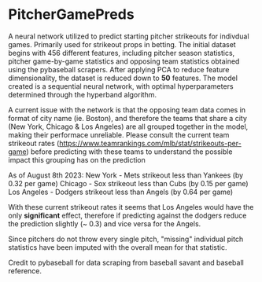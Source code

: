 # PitcherGamePreds

A neural network utilized to predict starting pitcher strikeouts for indivdual games. Primarily used for strikeout props in betting. The initial dataset begins with 456 different features, including pitcher season statistics, pitcher game-by-game statistics and opposing team statistics obtained using the pybaseball scrapers. After applying PCA to reduce feature dimensionality, the dataset is reduced down to **50** features. The model created is a sequential neural network, with optimal hyperparameters determined through the hyperband algorithm.

A current issue with the network is that the opposing team data comes in format of city name (ie. Boston), and therefore the teams that share a city (New York, Chicago & Los Angeles) are all grouped together in the model, making their performace unreliable. Please consult the current team strikeout rates (https://www.teamrankings.com/mlb/stat/strikeouts-per-game) before predicting with these teams to understand the possible impact this grouping has on the prediction

As of August 8th 2023:
New York - Mets strikeout less than Yankees (by 0.32 per game)
Chicago - Sox strikeout less than Cubs (by 0.15 per game)
Los Angeles - Dodgers strikeout less than Angels (by 0.64 per game)

With these current strikeout rates it seems that Los Angeles would have the only **significant** effect, therefore if predicting against the dodgers reduce the prediction slightly (~ 0.3) and vice versa for the Angels.

Since pitchers do not throw every single pitch, "missing" individual pitch statistics have been imputed with the overall mean for that statistic. 





Credit to pybaseball for data scraping from baseball savant and baseball reference. 
